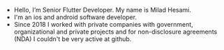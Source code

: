 - Hello, I’m Senior Flutter Developer. My name is Milad Hesami.
- I'm an ios and android software developer.
- Since 2018 I worked with private companies with government, organizational and private projects and for non-disclosure agreements (NDA) I couldn't be very active at github.
